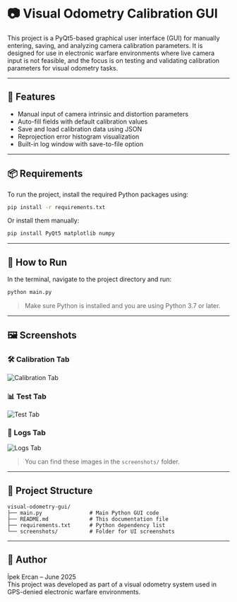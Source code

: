 # 📷 Visual Odometry Calibration GUI

This project is a PyQt5-based graphical user interface (GUI) for manually entering, saving, and analyzing camera calibration parameters. It is designed for use in electronic warfare environments where live camera input is not feasible, and the focus is on testing and validating calibration parameters for visual odometry tasks.

---

## 🧩 Features

- Manual input of camera intrinsic and distortion parameters
- Auto-fill fields with default calibration values
- Save and load calibration data using JSON
- Reprojection error histogram visualization
- Built-in log window with save-to-file option

---

## 📦 Requirements

To run the project, install the required Python packages using:

```bash
pip install -r requirements.txt
```

Or install them manually:

```bash
pip install PyQt5 matplotlib numpy
```

---

## 🚀 How to Run

In the terminal, navigate to the project directory and run:

```bash
python main.py
```

> Make sure Python is installed and you are using Python 3.7 or later.

---

## 🖼️ Screenshots

### 🛠 Calibration Tab
![Calibration Tab](screenshots/calibration_tab.jpeg)

### 📊 Test Tab
![Test Tab](screenshots/test_tab.jpeg)

### 🧾 Logs Tab
![Logs Tab](screenshots/logs_tab.jpeg)

> You can find these images in the `screenshots/` folder.

---

## 📁 Project Structure

```
visual-odometry-gui/
├── main.py               # Main Python GUI code
├── README.md             # This documentation file
├── requirements.txt      # Python dependency list
└── screenshots/          # Folder for UI screenshots
```

---

## 👤 Author

İpek Ercan – June 2025  
This project was developed as part of a visual odometry system used in GPS-denied electronic warfare environments.

